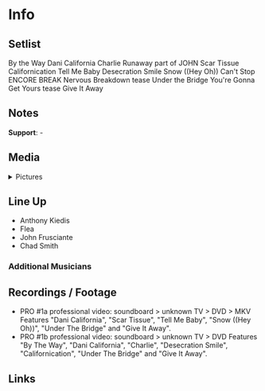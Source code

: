 # Info

## Setlist

By the Way
Dani California
Charlie
Runaway part of JOHN
Scar Tissue
Californication
Tell Me Baby
Desecration Smile
Snow ((Hey Oh))
Can't Stop
ENCORE BREAK
Nervous Breakdown tease
Under the Bridge
You're Gonna Get Yours tease
Give It Away

## Notes

**Support**: -

## Media 

<details>
  <summary>Pictures</summary>
  <!--<img alt="Setlist" title="Setlist" src="_.jpg" height="200" />
  <img alt="Flyer" title="Flyer" src="_.jpg" height="200" />
  <img alt="Clipper" title="Clipper" src="_.jpg" height="200" />
  <img alt="Ticket" title="Ticket" src="_.jpg" height="200" />
  -->
</details>

## Line Up

* Anthony Kiedis
* Flea
* John Frusciante
* Chad Smith

### Additional Musicians

## Recordings / Footage

* PRO #1a professional video: soundboard > unknown TV > DVD > MKV Features "Dani California", "Scar Tissue", "Tell Me Baby", "Snow ((Hey Oh))", "Under The Bridge" and "Give It Away". 
* PRO #1b professional video: soundboard > unknown TV > DVD Features "By The Way", "Dani California", "Charlie", "Desecration Smile", "Californication", "Under The Bridge" and "Give It Away".

## Links